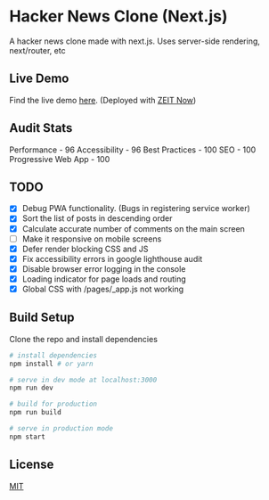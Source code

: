 # Hacker News Clone (Next.js)

A hacker news clone made with next.js. Uses server-side rendering, next/router, etc

## Live Demo

Find the live demo [here](https://hacker-news-next-beige.now.sh/top). (Deployed with [ZEIT Now](https://zeit.co))

## Audit Stats

Performance - 96
Accessibility - 96
Best Practices - 100
SEO - 100
Progressive Web App - 100

## TODO

- [x] Debug PWA functionality. (Bugs in registering service worker)
- [x] Sort the list of posts in descending order
- [x] Calculate accurate number of comments on the main screen
- [ ] Make it responsive on mobile screens
- [x] Defer render blocking CSS and JS
- [x] Fix accessibility errors in google lighthouse audit
- [x] Disable browser error logging in the console
- [x] Loading indicator for page loads and routing
- [x] Global CSS with /pages/\_app.js not working

## Build Setup

Clone the repo and install dependencies

```bash
# install dependencies
npm install # or yarn

# serve in dev mode at localhost:3000
npm run dev

# build for production
npm run build

# serve in production mode
npm start
```

## License

[MIT](https://choosealicense.com/licenses/mit/)
